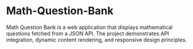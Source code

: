 # Math-Question-Bank
Math Question Bank is a web application that displays mathematical questions fetched from a JSON API. The project demonstrates API integration, dynamic content rendering, and responsive design principles.
